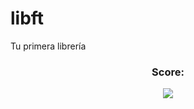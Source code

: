 # libft
Tu primera librería

<div align="center">
  <h3>Score:</h3>
  <a><img src="https://img.shields.io/badge/-125%2F100-success?logo=42&logoColor=000"></a>
</div>
